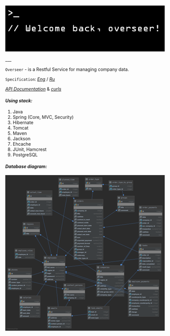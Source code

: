 <p align="center">
  <img src="docs/img/logo2.JPG" />
</p>
___

`Overseer` - is a Restful Service for managing company data.

`Specification`: [_Eng_](docs/specification_eng.md) / [_Ru_](docs/specification_eng.md)

[_API Documentation_](docs/api.md) & [_curls_](docs/curls.md)

#### *Using stack:* 

1. Java
2. Spring (Core, MVC, Security)
3. Hibernate
4. Tomcat
5. Maven
6. Jackson
7. Ehcache
8. JUnit, Hamcrest
9. PostgreSQL

#### *Database diagram:* 

![](docs/img/vertical_diagram.png)